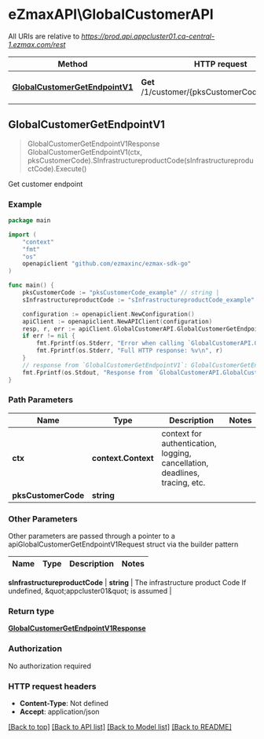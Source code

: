 # eZmaxAPI\GlobalCustomerAPI

All URIs are relative to *https://prod.api.appcluster01.ca-central-1.ezmax.com/rest*

Method | HTTP request | Description
------------- | ------------- | -------------
[**GlobalCustomerGetEndpointV1**](GlobalCustomerAPI.md#GlobalCustomerGetEndpointV1) | **Get** /1/customer/{pksCustomerCode}/endpoint | Get customer endpoint



## GlobalCustomerGetEndpointV1

> GlobalCustomerGetEndpointV1Response GlobalCustomerGetEndpointV1(ctx, pksCustomerCode).SInfrastructureproductCode(sInfrastructureproductCode).Execute()

Get customer endpoint



### Example

```go
package main

import (
    "context"
    "fmt"
    "os"
    openapiclient "github.com/ezmaxinc/ezmax-sdk-go"
)

func main() {
    pksCustomerCode := "pksCustomerCode_example" // string | 
    sInfrastructureproductCode := "sInfrastructureproductCode_example" // string | The infrastructure product Code  If undefined, \"appcluster01\" is assumed (optional)

    configuration := openapiclient.NewConfiguration()
    apiClient := openapiclient.NewAPIClient(configuration)
    resp, r, err := apiClient.GlobalCustomerAPI.GlobalCustomerGetEndpointV1(context.Background(), pksCustomerCode).SInfrastructureproductCode(sInfrastructureproductCode).Execute()
    if err != nil {
        fmt.Fprintf(os.Stderr, "Error when calling `GlobalCustomerAPI.GlobalCustomerGetEndpointV1``: %v\n", err)
        fmt.Fprintf(os.Stderr, "Full HTTP response: %v\n", r)
    }
    // response from `GlobalCustomerGetEndpointV1`: GlobalCustomerGetEndpointV1Response
    fmt.Fprintf(os.Stdout, "Response from `GlobalCustomerAPI.GlobalCustomerGetEndpointV1`: %v\n", resp)
}
```

### Path Parameters


Name | Type | Description  | Notes
------------- | ------------- | ------------- | -------------
**ctx** | **context.Context** | context for authentication, logging, cancellation, deadlines, tracing, etc.
**pksCustomerCode** | **string** |  | 

### Other Parameters

Other parameters are passed through a pointer to a apiGlobalCustomerGetEndpointV1Request struct via the builder pattern


Name | Type | Description  | Notes
------------- | ------------- | ------------- | -------------

 **sInfrastructureproductCode** | **string** | The infrastructure product Code  If undefined, \&quot;appcluster01\&quot; is assumed | 

### Return type

[**GlobalCustomerGetEndpointV1Response**](GlobalCustomerGetEndpointV1Response.md)

### Authorization

No authorization required

### HTTP request headers

- **Content-Type**: Not defined
- **Accept**: application/json

[[Back to top]](#) [[Back to API list]](../README.md#documentation-for-api-endpoints)
[[Back to Model list]](../README.md#documentation-for-models)
[[Back to README]](../README.md)


